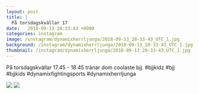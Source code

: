 ```yaml
---
layout: post
title: |
  På torsdagskvällar 17
date:   2018-09-13 20:33:43 +0000
categories: instagram
image: /instagram/dynamixherrljunga/2018-09-13_20-33-43_UTC_1.jpg
background: /instagram/dynamixherrljunga/2018-09-13_20-33-43_UTC_1.jpg
thumbnail: /instagram/dynamixherrljunga/2018-09-13_20-33-43_UTC_1.jpg
---
```

På torsdagskvällar 17.45 - 18.45 tränar dom coolaste bjj. #bjjkidz #bjj #bjjkids #dynamixfightingsports #dynamixherrljunga



<img src='/www-dynamix-herrljunga/instagram/dynamixherrljunga/2018-09-13_20-33-43_UTC_1.jpg' class='img-fluid' />


<img src='/www-dynamix-herrljunga/instagram/dynamixherrljunga/2018-09-13_20-33-43_UTC_2.jpg' class='img-fluid' />
